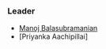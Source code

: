 ### Leader

* [Manoj Balasubramanian](mailto:manoj.balasubramanian@owasp.org)
* [Priyanka Aachipillai]

